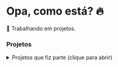 # Opa, como está? 🔥

💼 Trabalhando em projetos.

### Projetos
<details>
<summary>Projetos que fiz parte (clique para abrir)</summary>

----------------------------------------------
RoyalNetwork
FreezeMC
EnergyMC
Heavenly
Swezy
DuskMC
FireMC
----------------------------------------------

![profile] 

[![Twitter](https://img.shields.io/badge/Twitter-1DA1F2?style=for-the-badge&logo=twitter&logoColor=white)](https://twitter.com/tancGabriel)

[profile]: https://github-readme-stats.vercel.app/api?username=HeyGabriel&show_icons=true&theme=omni&count_private=true&hide_border=true

<img src="https://github.com/Yuhtin/Yuhtin/blob/output/github-contribution-grid-snake.svg" alt="commit-snake">

